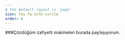 ```yaml
---
# the default layout is 'page'
icon: fas fa-info-circle
order: 4
---
```


###Çözdüğüm zafiyetli makineleri burada paylaşıyorum.
